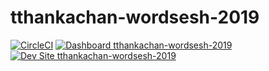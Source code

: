 # tthankachan-wordsesh-2019

[![CircleCI](https://circleci.com/gh/pantheon-training-org/tthankachan-wordsesh-2019.svg?style=shield)](https://circleci.com/gh/pantheon-training-org/tthankachan-wordsesh-2019)
[![Dashboard tthankachan-wordsesh-2019](https://img.shields.io/badge/dashboard-tthankachan_wordsesh_2019-yellow.svg)](https://dashboard.pantheon.io/sites/63da2fdc-7da1-42dc-825b-4c58671b951d#dev/code)
[![Dev Site tthankachan-wordsesh-2019](https://img.shields.io/badge/site-tthankachan_wordsesh_2019-blue.svg)](http://dev-tthankachan-wordsesh-2019.pantheonsite.io/)